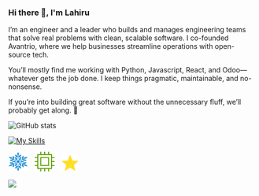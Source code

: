 ### Hi there 👋, I'm Lahiru

I’m an engineer and a leader who builds and manages engineering teams that solve real problems with clean, scalable software. I co-founded Avantrio, where we help businesses streamline operations with open-source tech.

You’ll mostly find me working with Python, Javascript, React, and Odoo—whatever gets the job done. I keep things pragmatic, maintainable, and no-nonsense.

If you’re into building great software without the unnecessary fluff, we’ll probably get along. 🚀

<!-- 
Co-founder and CTO [@avantrio](https://github.com/avantrio) -->

![GitHub stats](https://github-readme-stats.vercel.app/api?username=lahiru94&show_icons=true&count_private=true)  


[![My Skills](https://skillicons.dev/icons?i=nextjs,redux,react,ts,js,expressjs,nodejs,django,python,supabase,postgres,mongodb,docker,aws&theme=light)](https://skillicons.dev)


<a href='https://archiveprogram.github.com/'><img src='https://raw.githubusercontent.com/acervenky/animated-github-badges/master/assets/acbadge.gif' width='40' height='40'></a> <a href='https://docs.github.com/en/developers'><img src='https://raw.githubusercontent.com/acervenky/animated-github-badges/master/assets/devbadge.gif' width='40' height='40'></a> <a href='https://stars.github.com/'><img src='https://raw.githubusercontent.com/acervenky/animated-github-badges/master/assets/starbadge.gif' width='35' height='35'></a>



![](https://komarev.com/ghpvc/?username=yousseflasheen)



